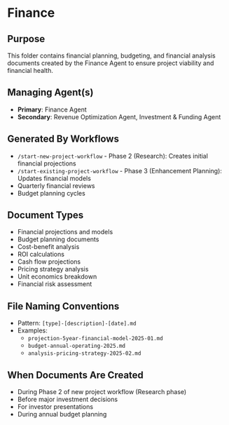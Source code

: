 # Finance

## Purpose
This folder contains financial planning, budgeting, and financial analysis documents created by the Finance Agent to ensure project viability and financial health.

## Managing Agent(s)
- **Primary**: Finance Agent
- **Secondary**: Revenue Optimization Agent, Investment & Funding Agent

## Generated By Workflows
- `/start-new-project-workflow` - Phase 2 (Research): Creates initial financial projections
- `/start-existing-project-workflow` - Phase 3 (Enhancement Planning): Updates financial models
- Quarterly financial reviews
- Budget planning cycles

## Document Types
- Financial projections and models
- Budget planning documents
- Cost-benefit analysis
- ROI calculations
- Cash flow projections
- Pricing strategy analysis
- Unit economics breakdown
- Financial risk assessment

## File Naming Conventions
- Pattern: `[type]-[description]-[date].md`
- Examples: 
  - `projection-5year-financial-model-2025-01.md`
  - `budget-annual-operating-2025.md`
  - `analysis-pricing-strategy-2025-02.md`

## When Documents Are Created
- During Phase 2 of new project workflow (Research phase)
- Before major investment decisions
- For investor presentations
- During annual budget planning
